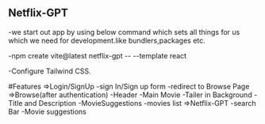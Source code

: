 ## Netflix-GPT

-we start out app by using below command which sets all things for us which we need for development.like bundlers,packages etc.

-npm create vite@latest netflix-gpt -- --template react

-Configure Tailwind CSS.

#Features
=>Login/SignUp
-sign In/Sign up form
-redirect to Browse Page
=>Browse(after authentication)
-Header
-Main Movie
-Tailer in Background
-Title and Description
-MovieSuggestions
-movies list
=>Netflix-GPT
-search Bar
-Movie suggestions
